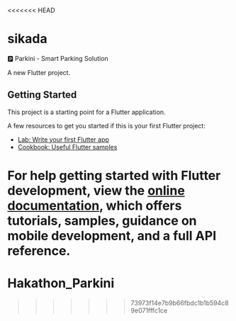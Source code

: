 <<<<<<< HEAD
# sikada
🅿️ Parkini - Smart Parking Solution

A new Flutter project.

## Getting Started

This project is a starting point for a Flutter application.

A few resources to get you started if this is your first Flutter project:

- [Lab: Write your first Flutter app](https://docs.flutter.dev/get-started/codelab)
- [Cookbook: Useful Flutter samples](https://docs.flutter.dev/cookbook)

For help getting started with Flutter development, view the
[online documentation](https://docs.flutter.dev/), which offers tutorials,
samples, guidance on mobile development, and a full API reference.
=======
# Hakathon_Parkini
>>>>>>> 73973f14e7b9b66fbdc1b1b594c89e071fffc1ce
